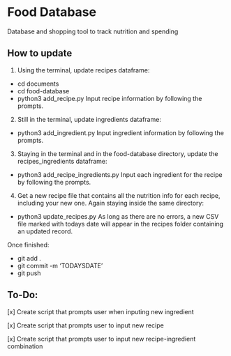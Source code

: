 # Food Database
 Database and shopping tool to track nutrition and spending

## How to update
1. Using the terminal, update recipes dataframe:
- cd documents
- cd food-database
- python3 add_recipe.py
Input recipe information by following the prompts.

2. Still in the terminal, update ingredients dataframe:
- python3 add_ingredient.py
Input ingredient information by following the prompts.

3. Staying in the terminal and in the food-database directory, update the recipes_ingredients dataframe:
- python3 add_recipe_ingredients.py
Input each ingredient for the recipe by following the prompts.

4. Get a new recipe file that contains all the nutrition info for each recipe, including your new one. Again staying inside the same directory:
- python3 update_recipes.py
As long as there are no errors, a new CSV file marked with todays date will appear in the recipes folder containing an updated record.


Once finished:
- git add .
- git commit -m ‘TODAYSDATE’
- git push

To-Do:
------
[x] Create script that prompts user when inputing new ingredient

[x] Create script that prompts user to input new recipe

[x] Create script that prompts user to input new recipe-ingredient combination
